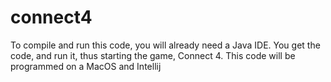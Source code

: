 # connect4
To compile and run this code, you will already need a Java IDE. 
You get the code, and run it, thus starting the game, Connect 4.
This code will be programmed on a MacOS and Intellij
